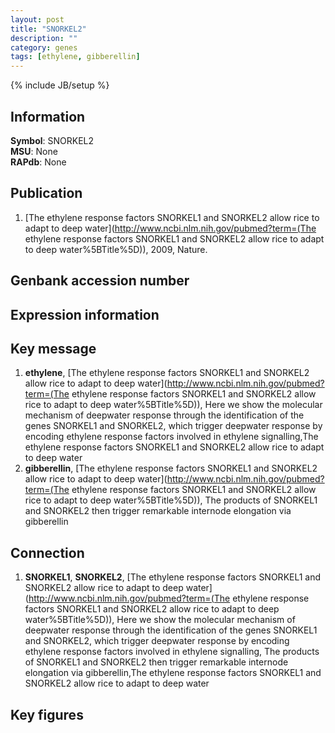 ```yaml
---
layout: post
title: "SNORKEL2"
description: ""
category: genes
tags: [ethylene, gibberellin]
---
```

{% include JB/setup %}

## Information
__Symbol__: SNORKEL2  
__MSU__: None  
__RAPdb__: None  

## Publication
1. [The ethylene response factors SNORKEL1 and SNORKEL2 allow rice to adapt to deep water](http://www.ncbi.nlm.nih.gov/pubmed?term=(The ethylene response factors SNORKEL1 and SNORKEL2 allow rice to adapt to deep water%5BTitle%5D)), 2009, Nature.

## Genbank accession number

## Expression information

## Key message
1. __ethylene__, [The ethylene response factors SNORKEL1 and SNORKEL2 allow rice to adapt to deep water](http://www.ncbi.nlm.nih.gov/pubmed?term=(The ethylene response factors SNORKEL1 and SNORKEL2 allow rice to adapt to deep water%5BTitle%5D)),  Here we show the molecular mechanism of deepwater response through the identification of the genes SNORKEL1 and SNORKEL2, which trigger deepwater response by encoding ethylene response factors involved in ethylene signalling,The ethylene response factors SNORKEL1 and SNORKEL2 allow rice to adapt to deep water
2. __gibberellin__, [The ethylene response factors SNORKEL1 and SNORKEL2 allow rice to adapt to deep water](http://www.ncbi.nlm.nih.gov/pubmed?term=(The ethylene response factors SNORKEL1 and SNORKEL2 allow rice to adapt to deep water%5BTitle%5D)),  The products of SNORKEL1 and SNORKEL2 then trigger remarkable internode elongation via gibberellin

## Connection
1. __SNORKEL1__, __SNORKEL2__, [The ethylene response factors SNORKEL1 and SNORKEL2 allow rice to adapt to deep water](http://www.ncbi.nlm.nih.gov/pubmed?term=(The ethylene response factors SNORKEL1 and SNORKEL2 allow rice to adapt to deep water%5BTitle%5D)),  Here we show the molecular mechanism of deepwater response through the identification of the genes SNORKEL1 and SNORKEL2, which trigger deepwater response by encoding ethylene response factors involved in ethylene signalling, The products of SNORKEL1 and SNORKEL2 then trigger remarkable internode elongation via gibberellin,The ethylene response factors SNORKEL1 and SNORKEL2 allow rice to adapt to deep water

## Key figures


